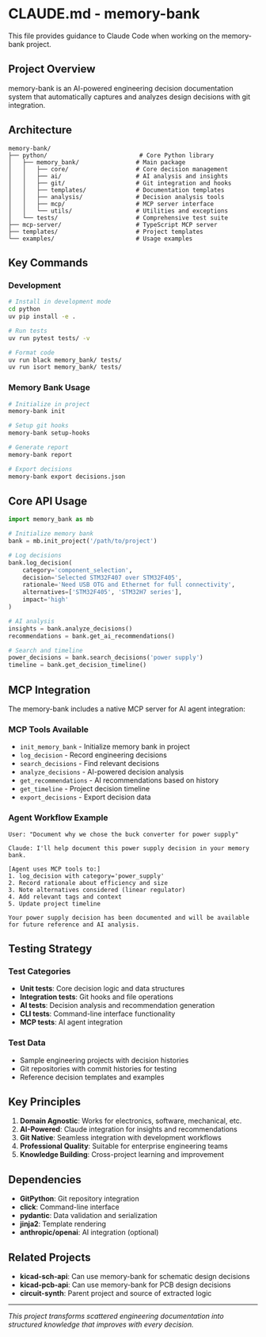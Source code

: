 # CLAUDE.md - memory-bank

This file provides guidance to Claude Code when working on the memory-bank project.

## Project Overview

memory-bank is an AI-powered engineering decision documentation system that automatically captures and analyzes design decisions with git integration.

## Architecture

```
memory-bank/
├── python/                          # Core Python library
│   ├── memory_bank/                # Main package
│   │   ├── core/                   # Core decision management
│   │   ├── ai/                     # AI analysis and insights
│   │   ├── git/                    # Git integration and hooks
│   │   ├── templates/              # Documentation templates
│   │   ├── analysis/               # Decision analysis tools
│   │   ├── mcp/                    # MCP server interface
│   │   └── utils/                  # Utilities and exceptions
│   └── tests/                      # Comprehensive test suite
├── mcp-server/                     # TypeScript MCP server
├── templates/                      # Project templates
└── examples/                       # Usage examples
```

## Key Commands

### Development
```bash
# Install in development mode
cd python
uv pip install -e .

# Run tests
uv run pytest tests/ -v

# Format code
uv run black memory_bank/ tests/
uv run isort memory_bank/ tests/
```

### Memory Bank Usage
```bash
# Initialize in project
memory-bank init

# Setup git hooks
memory-bank setup-hooks

# Generate report
memory-bank report

# Export decisions
memory-bank export decisions.json
```

## Core API Usage

```python
import memory_bank as mb

# Initialize memory bank
bank = mb.init_project('/path/to/project')

# Log decisions
bank.log_decision(
    category='component_selection',
    decision='Selected STM32F407 over STM32F405',
    rationale='Need USB OTG and Ethernet for full connectivity',
    alternatives=['STM32F405', 'STM32H7 series'],
    impact='high'
)

# AI analysis
insights = bank.analyze_decisions()
recommendations = bank.get_ai_recommendations()

# Search and timeline
power_decisions = bank.search_decisions('power supply')
timeline = bank.get_decision_timeline()
```

## MCP Integration

The memory-bank includes a native MCP server for AI agent integration:

### MCP Tools Available
- `init_memory_bank` - Initialize memory bank in project
- `log_decision` - Record engineering decisions
- `search_decisions` - Find relevant decisions
- `analyze_decisions` - AI-powered decision analysis
- `get_recommendations` - AI recommendations based on history
- `get_timeline` - Project decision timeline
- `export_decisions` - Export decision data

### Agent Workflow Example
```
User: "Document why we chose the buck converter for power supply"

Claude: I'll help document this power supply decision in your memory bank.

[Agent uses MCP tools to:]
1. log_decision with category='power_supply'
2. Record rationale about efficiency and size
3. Note alternatives considered (linear regulator)
4. Add relevant tags and context
5. Update project timeline

Your power supply decision has been documented and will be available for future reference and AI analysis.
```

## Testing Strategy

### Test Categories
- **Unit tests**: Core decision logic and data structures
- **Integration tests**: Git hooks and file operations
- **AI tests**: Decision analysis and recommendation generation
- **CLI tests**: Command-line interface functionality
- **MCP tests**: AI agent integration

### Test Data
- Sample engineering projects with decision histories
- Git repositories with commit histories for testing
- Reference decision templates and examples

## Key Principles

1. **Domain Agnostic**: Works for electronics, software, mechanical, etc.
2. **AI-Powered**: Claude integration for insights and recommendations
3. **Git Native**: Seamless integration with development workflows
4. **Professional Quality**: Suitable for enterprise engineering teams
5. **Knowledge Building**: Cross-project learning and improvement

## Dependencies

- **GitPython**: Git repository integration
- **click**: Command-line interface
- **pydantic**: Data validation and serialization
- **jinja2**: Template rendering
- **anthropic/openai**: AI integration (optional)

## Related Projects

- **kicad-sch-api**: Can use memory-bank for schematic design decisions
- **kicad-pcb-api**: Can use memory-bank for PCB design decisions
- **circuit-synth**: Parent project and source of extracted logic

---

*This project transforms scattered engineering documentation into structured knowledge that improves with every decision.*